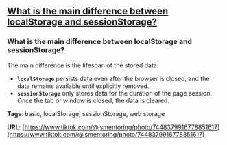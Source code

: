 ## [What is the main difference between localStorage and sessionStorage?](#what-is-the-main-difference-between-localstorage-and-sessionstorage)

### What is the main difference between localStorage and sessionStorage?

The main difference is the lifespan of the stored data:
- **`localStorage`** persists data even after the browser is closed, and the data remains available until explicitly removed.
- **`sessionStorage`** only stores data for the duration of the page session. Once the tab or window is closed, the data is cleared.

**Tags**: basic, localStorage, sessionStorage, web storage

**URL**: [https://www.tiktok.com/@jsmentoring/photo/7448379916778851617](https://www.tiktok.com/@jsmentoring/photo/7448379916778851617)

